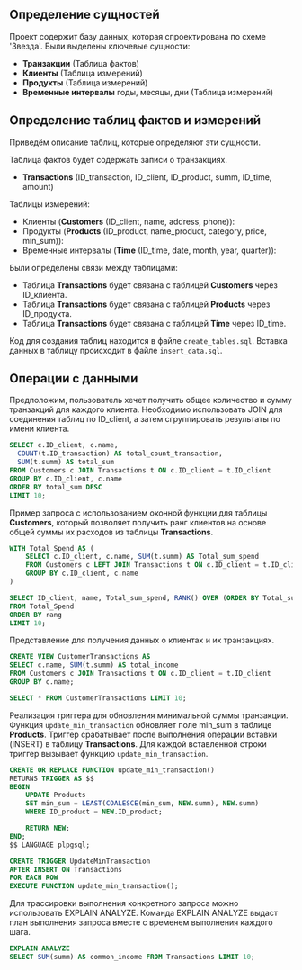 ## Определение cущностей

Проект содержит базу данных, которая спроектирована по схеме 'Звезда'. Были выделены ключевые сущности:

* **Транзакции** (Таблица фактов)
* **Клиенты** (Таблица измерений)
* **Продукты** (Таблица измерений)
* **Временные интервалы** годы, месяцы, дни (Таблица измерений)

## Определение таблиц фактов и измерений

Приведём описание таблиц, которые определяют эти сущности.

Таблица фактов будет содержать записи о транзакциях.

* **Transactions** (ID_transaction, ID_client, ID_product, summ, ID_time, amount)

Таблицы измерений:

* Клиенты (**Customers** (ID_client, name, address, phone)):
* Продукты (**Products** (ID_product, name_product, category, price, min_sum)):
* Временные интервалы (**Time** (ID_time, date, month, year, quarter)):

Были определены связи между таблицами:

* Таблица **Transactions** будет связана с таблицей **Customers** через ID_клиента.
* Таблица **Transactions** будет связана с таблицей **Products** через ID_продукта.
* Таблица **Transactions** будет связана с таблицей **Time** через ID_time.

Код для создания таблиц находится в файле `create_tables.sql`. Вставка данных в таблицу происходит в файле `insert_data.sql`.

## Операции с данными

Предположим, пользователь хечет получить общее количество и сумму транзакций для каждого клиента. Необходимо использовать JOIN для соединения таблиц по ID_client, а затем сгруппировать результаты по имени клиента.

```SQL
SELECT c.ID_client, c.name,
  COUNT(t.ID_transaction) AS total_count_transaction,
  SUM(t.summ) AS total_sum
FROM Customers c JOIN Transactions t ON c.ID_client = t.ID_client
GROUP BY c.ID_client, c.name
ORDER BY total_sum DESC
LIMIT 10;
```
Пример запроса с использованием оконной функции для таблицы **Customers**, который позволяет получить ранг клиентов на основе общей суммы их расходов из таблицы **Transactions**. 

```SQL
WITH Total_Spend AS (
    SELECT c.ID_client, c.name, SUM(t.summ) AS Total_sum_spend
    FROM Customers c LEFT JOIN Transactions t ON c.ID_client = t.ID_client
    GROUP BY c.ID_client, c.name
)

SELECT ID_client, name, Total_sum_spend, RANK() OVER (ORDER BY Total_sum_spend DESC) AS rang
FROM Total_Spend
ORDER BY rang
LIMIT 10;
```

Представление для получения данных о клиентах и их транзакциях.

```SQL
CREATE VIEW CustomerTransactions AS
SELECT c.name, SUM(t.summ) AS total_income
FROM Customers c JOIN Transactions t ON c.ID_client = t.ID_client
GROUP BY c.name;

SELECT * FROM CustomerTransactions LIMIT 10;
```

Реализация триггера для обновления минимальной суммы транзакции. Функция `update_min_transaction` обновляет поле min_sum в таблице **Products**. Триггер срабатывает после выполнения операции вставки (INSERT) в таблицу **Transactions**. Для каждой вставленной строки триггер вызывает функцию `update_min_transaction`.

```SQL
CREATE OR REPLACE FUNCTION update_min_transaction()
RETURNS TRIGGER AS $$
BEGIN
    UPDATE Products
    SET min_sum = LEAST(COALESCE(min_sum, NEW.summ), NEW.summ)
    WHERE ID_product = NEW.ID_product;

    RETURN NEW;
END;
$$ LANGUAGE plpgsql;

CREATE TRIGGER UpdateMinTransaction
AFTER INSERT ON Transactions
FOR EACH ROW
EXECUTE FUNCTION update_min_transaction();
```

Для трассировки выполнения конкретного запроса можно использовать EXPLAIN ANALYZE. Команда EXPLAIN ANALYZE выдаст план выполнения запроса вместе с временем выполнения каждого шага.

```SQL
EXPLAIN ANALYZE
SELECT SUM(summ) AS common_income FROM Transactions LIMIT 10;
```








